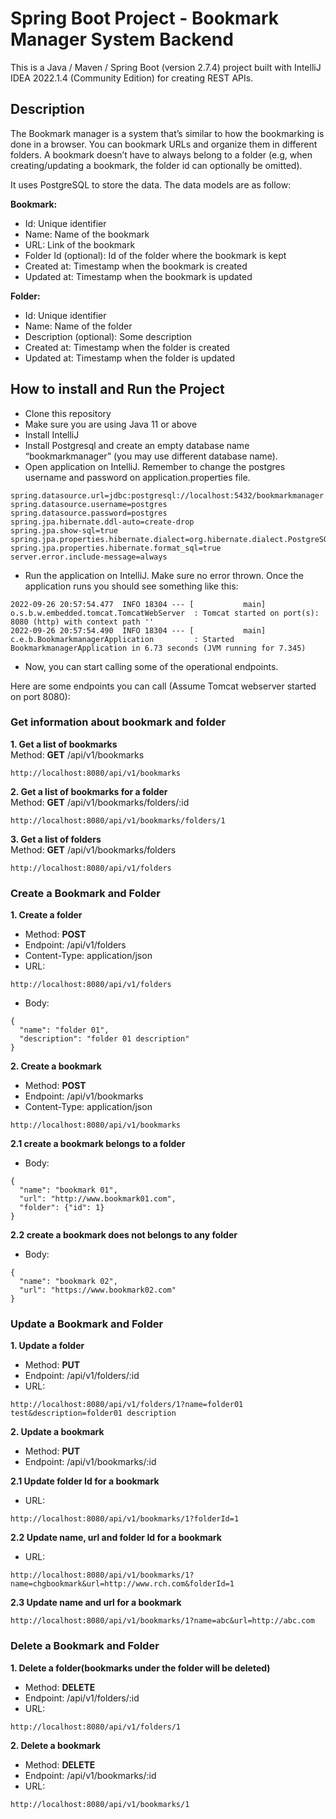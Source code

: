 # Spring Boot Project - Bookmark Manager System Backend

This is a Java / Maven / Spring Boot (version 2.7.4) project built with IntelliJ IDEA 2022.1.4 (Community Edition) for creating REST APIs.

## Description

The Bookmark manager is a system that’s similar to how the bookmarking is done in a browser. You can bookmark URLs and organize them in different folders. A bookmark doesn’t have to always belong to a folder (e.g, when creating/updating a bookmark, the folder id can optionally be omitted).

It uses PostgreSQL to store the data. The data models are as follow:

**Bookmark:**
* Id: Unique identifier
* Name: Name of the bookmark
* URL: Link of the bookmark
* Folder Id (optional): Id of the folder where the bookmark is kept
* Created at: Timestamp when the bookmark is created
* Updated at: Timestamp when the bookmark is updated

**Folder:**
* Id: Unique identifier
* Name: Name of the folder
* Description (optional): Some description
* Created at: Timestamp when the folder is created
* Updated at: Timestamp when the folder is updated

## How to install and Run the Project

* Clone this repository
* Make sure you are using Java 11 or above
* Install IntelliJ
* Install Postgresql and create an empty database name “bookmarkmanager” (you may use different database name).
* Open application on IntelliJ. Remember to change the postgres username and password on application.properties file.
```
spring.datasource.url=jdbc:postgresql://localhost:5432/bookmarkmanager
spring.datasource.username=postgres
spring.datasource.password=postgres
spring.jpa.hibernate.ddl-auto=create-drop
spring.jpa.show-sql=true
spring.jpa.properties.hibernate.dialect=org.hibernate.dialect.PostgreSQL94Dialect
spring.jpa.properties.hibernate.format_sql=true
server.error.include-message=always
```
* Run the application on IntelliJ. Make sure no error thrown. Once the application runs you should see something like this:
```
2022-09-26 20:57:54.477  INFO 18304 --- [           main] o.s.b.w.embedded.tomcat.TomcatWebServer  : Tomcat started on port(s): 8080 (http) with context path ''
2022-09-26 20:57:54.490  INFO 18304 --- [           main] c.e.b.BookmarkmanagerApplication         : Started BookmarkmanagerApplication in 6.73 seconds (JVM running for 7.345)
```
* Now, you can start calling some of the operational endpoints.

Here are some endpoints you can call (Assume Tomcat webserver started on port 8080):

### Get information about bookmark and folder
**1.  Get a list of bookmarks**  
Method: **GET**     /api/v1/bookmarks
```
http://localhost:8080/api/v1/bookmarks
```

**2.  Get a list of bookmarks for a folder**  
Method: **GET**     /api/v1/bookmarks/folders/:id
```
http://localhost:8080/api/v1/bookmarks/folders/1
```

**3.  Get a list of folders**  
Method: **GET**     /api/v1/bookmarks/folders
```
http://localhost:8080/api/v1/folders
```
### Create a Bookmark and Folder
**1.  Create a folder**  

- Method: **POST**    
- Endpoint: /api/v1/folders  
- Content-Type: application/json  
- URL:        
```     
http://localhost:8080/api/v1/folders  
```
- Body:  
```
{
  "name": "folder 01",
  "description": "folder 01 description"
}
```  

**2.  Create a bookmark**    

- Method: **POST**    
- Endpoint: /api/v1/bookmarks  
- Content-Type: application/json
```
http://localhost:8080/api/v1/bookmarks  
```        
**2.1 create a bookmark belongs to a folder**  
- Body:
```
{
  "name": "bookmark 01",
  "url": "http://www.bookmark01.com",
  "folder": {"id": 1}
}   
```  

**2.2 create a bookmark does not belongs to any folder**  
- Body:

```
{
  "name": "bookmark 02",
  "url": "https://www.bookmark02.com"
}  
```
### Update a Bookmark and Folder

**1.  Update a folder**   
- Method: **PUT**     
- Endpoint: /api/v1/folders/:id
- URL:
```
http://localhost:8080/api/v1/folders/1?name=folder01 test&description=folder01 description
```
**2.  Update a bookmark**  
- Method: **PUT**     
- Endpoint: /api/v1/bookmarks/:id  

**2.1 Update folder Id for a bookmark**  
- URL:  

```
http://localhost:8080/api/v1/bookmarks/1?folderId=1 
```
**2.2 Update name, url and folder Id for a bookmark**  
- URL:
```
http://localhost:8080/api/v1/bookmarks/1?name=chgbookmark&url=http://www.rch.com&folderId=1
```
**2.3 Update name and url for a bookmark**  

```
http://localhost:8080/api/v1/bookmarks/1?name=abc&url=http://abc.com
```  

### Delete a Bookmark and Folder

**1.  Delete a folder(bookmarks under the folder will be deleted)**  
- Method: **DELETE**      
- Endpoint: /api/v1/folders/:id
- URL:  

```
http://localhost:8080/api/v1/folders/1
```  
**2.  Delete a bookmark**   
- Method: **DELETE**
- Endpoint: /api/v1/bookmarks/:id
- URL:  

```
http://localhost:8080/api/v1/bookmarks/1  
```